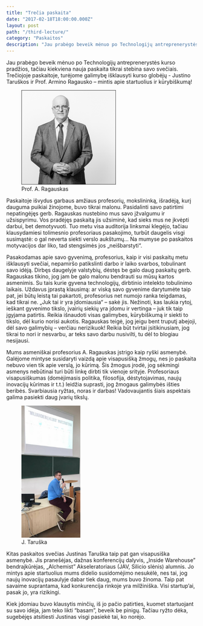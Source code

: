 ```yaml
---
title: "Trečia paskaita"
date: "2017-02-18T18:00:00.000Z"
layout: post
path: "/third-lecture/"
category: "Paskaitos"
description: "Jau prabėgo beveik mėnuo po Technologijų antreprenerystės kurso pradžios, tačiau kiekviena nauja paskaita tikrai stebina savo svečiais. Trečiojoje paskaitoje, turėjome galimybę išklausyti kurso globėjų - Justino Taruškos ir Prof. Armino Ragausko – mintis apie startuolius ir kūrybiškumą..."
---
```


Jau prabėgo beveik mėnuo po Technologijų antreprenerystės kurso pradžios, tačiau kiekviena nauja paskaita tikrai stebina savo svečiais.
Trečiojoje paskaitoje, turėjome galimybę išklausyti kurso globėjų - Justino Taruškos ir Prof. Armino Ragausko – mintis apie startuolius ir kūrybiškumą! 

<figure class="floatRight">
  <img style="height: 250px;" src="./ragauskas.jpg" alt="ragauskas">
  <figcaption>Prof. A. Ragauskas</figcaption>
</figure>

Paskaitoje išvydus garbaus amžiaus profesorių, 
mokslininką, išradėją, kurį dauguma puikiai žinojome, buvo tikrai malonu. Pasidalinti savo patirtimi nepatingėjęs gerb. Ragauskas nustebino mus savo įžvalgumu ir užsispyrimu.
Vos pradėjęs paskaitą jis užsiminė, kad sieks mus ne įkvėpti darbui, bet demotyvuoti.
Tuo metu visa auditorija linksmai klegėjo, tačiau klausydamiesi tolimesnio profesoriaus pasakojimo, turbūt daugelis visgi susimąstė: o gal neverta siekti verslo aukštumų...
Na mumyse po paskaitos motyvacijos dar liko, tad stengsimės jos „neišbarstyti“.

Pasakodamas apie savo gyvenimą, profesorius, kaip ir visi paskaitų metu išklausyti svečiai, nepamiršo patikslinti darbo ir laiko svarbos, tobulinant savo idėją. Dirbęs daugelyje valstybių, dėstęs be galo daug paskaitų gerb. Ragauskas tikino, jog jam be galo malonu bendrauti su mūsų kartos asmenimis. Su tais kurie gyvena technologijų, dirbtinio intelekto tobulinimo laikais. Uždavus įprastą klausimą: ar viską savo gyvenime darytumėte taip pat, jei būtų leistą tai pakartoti, profesorius net numojo ranka teigdamas, kad tikrai ne. „Juk tai ir yra įdomiausia“ – sakė jis. Nežinoti, kas laukia rytoj, ieškant gyvenimo tikslo, įvairių siekių yra įdomu ir vertinga – juk tik taip įgyjama patirtis. Reikia išnaudoti visas galimybes, kūrybiškumą ir siekti to tikslo, dėl kurio norisi aukotis. Ragauskas teigė, jog jeigu bent truputį abejoji, dėl savo galimybių – verčiau nerizikuok! Reikia būt tvirtai įsitikinusiam, jog tikrai to nori ir nesvarbu, ar teks savo darbu nusivilti, tu dėl to blogiau nesijausi.

Mums asmeniškai profesorius A. Ragauskas įstrigo kaip ryški asmenybė. Galėjome mintyse susidaryti vaizdą apie visapusišką žmogų, nes jo paskaita nebuvo vien tik apie verslą, jo kūrimą. Šis žmogus įrodė, jog sėkmingi asmenys nebūtinai turi būti linkę dirbti tik vienoje srityje. Profesoriaus visapusiškumas (domėjimasis politika, filosofija, dėstytojavimas, naujų inovacijų kūrimas ir t.t.) leidžia suprasti, jog žmogaus galimybės išties beribės. Svarbiausia ryžtas, noras ir darbas! Vadovaujantis šiais aspektais galima pasiekti daug įvarių tikslų.

<figure class="floatLeft">
  <img style="height: 350px;" src="./taruska.jpg" alt="taruska">
  <figcaption>J. Taruška</figcaption>
</figure>

Kitas paskaitos svečias Justinas Taruška taip pat gan visapusiška asmenybė. Jis pranešėjas, dažnas konferencijų dalyvis, „Inside Warehouse” bendraįkūrėjas, „Alchemist” Akseleratoriaus (JAV, Silicio slėnis) alumnis. Jo mintys apie startuolius mums didelio susidomėjimo nesukėlė, nes tai, jog naujų inovacijų pasaulyje dabar tiek daug, mums buvo žinoma. Taip pat savaime suprantama, kad konkurencija rinkoje yra milžiniška. Visi startup’ai, pasak jo, yra rizikingi. 

 Kiek įdomiau buvo klausytis minčių, iš jo pačio patirties, kuomet startuojant su savo idėja, jam teko likti “basam”, beveik be pinigų. Tačiau ryžto dėka, sugebėjęs atsitiesti Justinas visgi pasiekė tai, ko norėjo.

